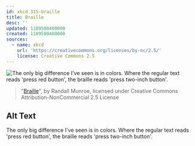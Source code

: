 ```yaml
---
id: xkcd.315-braille
title: Braille
desc: ''
updated: 1189580400000
created: 1189580400000
sources:
  - name: xkcd
    url: 'https://creativecommons.org/licenses/by-nc/2.5/'
    license: Creative Commons 2.5
---
```

![The only big difference I've seen is in colors.  Where the regular text reads 'press red button', the braille reads 'press two-inch button'.](https://imgs.xkcd.com/comics/braille.png)
> "[Braille](https://xkcd.com/315/)", by Randall Munroe, licensed under Creative Commons Attribution-NonCommercial 2.5 License

## Alt Text
The only big difference I've seen is in colors.  Where the regular text reads 'press red button', the braille reads 'press two-inch button'.
